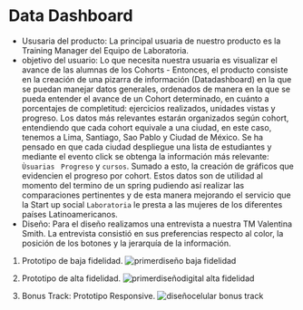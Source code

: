 # Data Dashboard

* Ususaria del producto:
La principal usuaria de nuestro producto es la Training Manager del Equipo de Laboratoria.
* objetivo del usuario:
Lo que necesita nuestra usuaria es visualizar el avance de las alumnas de los Cohorts - Entonces, el producto consiste en la creación de una pizarra de información (Datadashboard) en la que se puedan manejar datos generales, ordenados de manera en la que se pueda entender el avance de un Cohort determinado, en cuánto a porcentajes de completitud: ejercicios realizados, unidades vistas y progreso.
Los datos más relevantes estarán organizados según cohort, entendiendo que cada cohort equivale a una ciudad, en este caso, tenemos a Lima, Santiago, Sao Pablo y Ciudad de México. Se ha pensado en que cada ciudad despliegue una lista de estudiantes y mediante el evento click se obtenga la información más relevante: `Ùsuarias ` `Progreso` y `cursos`. Sumado a esto, la creación de gráficos que evidencien el progreso por cohort.
Estos datos son de utilidad al momento del termino de un spring pudiendo así realizar las comparaciones pertinentes y de esta manera mejorando el servicio que la Start up social  `Laboratoria` le presta a las mujeres de los diferentes países Latinoamericanos. 
* Diseño:
Para el diseño realizamos una entrevista a nuestra TM Valentina Smith. La entrevista consistió en sus preferencias respecto al color, la posición de los botones y la jerarquía de la información. 




1. Prototipo de baja fidelidad.
![primerdiseño baja fidelidad](https://z-p3-scontent.faep12-1.fna.fbcdn.net/v/t1.0-9/35515036_1738741042828427_7239997474327232512_n.jpg?_nc_cat=0&oh=d5b4a4854ff41c75347fa5e8aa13c78f&oe=5BA5BDF0)

2. Prototipo de alta fidelidad.
![primerdiseñodigital alta fidelidad](https://z-p3-scontent.faep3-1.fna.fbcdn.net/v/t1.0-9/35241439_1733626416673223_238832694560030720_n.jpg?_nc_cat=0&oh=93c15853dc2ce9b27408505adb7f0897&oe=5B76E780&efg=eyJhZG1pc3Npb25fY29udHJvbCI6MSwidXBsb2FkZXJfaWQiOiIzODExMzkxMjUyNTUyOTkifQ%3D%3D)


3. Bonus Track: Prototipo Responsive.
![diseñocelular bonus track](https://z-p3-scontent.faep3-1.fna.fbcdn.net/v/t1.0-9/35362858_1734697236566141_1025494540808617984_n.jpg?_nc_cat=0&oh=9657af4a236f003af97ddeaf836478b2&oe=5BAF954B&efg=eyJhZG1pc3Npb25fY29udHJvbCI6MSwidXBsb2FkZXJfaWQiOiIzODExMzkxMjUyNTUyOTkifQ%3D%3D)
